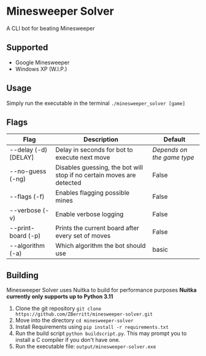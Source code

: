 # Minesweeper Solver
A CLI bot for beating Minesweeper

## Supported
- Google Minesweeper
- Windows XP (W.I.P.)

## Usage
Simply run the executable in the terminal `./minesweeper_solver [game]`

## Flags
| **Flag**             | **Description**                                                       | **Default**                |
|----------------------|-----------------------------------------------------------------------|----------------------------|
| --delay (-d) [DELAY] | Delay in seconds for bot to execute next move                         | _Depends on the game type_ |
| --no-guess (-ng)     | Disables guessing, the bot will stop if no certain moves are detected | False                      |
| --flags (-f)         | Enables flagging possible mines                                       | False                      |
| --verbose (-v)       | Enable verbose logging                                                | False                      |
| --print-board (-p)   | Prints the current board after every set of moves                     | False                      |
| --algorithm (-a)     | Which algorithm the bot should use                                    | basic                      |

## Building
Minesweeper Solver uses Nuitka to build for performance purposes **Nuitka currently only supports up to Python 3.11**

1. Clone the git repository `git clone https://github.com/ZBerritt/minesweeper-solver.git`
2. Move into the directory `cd minesweeper-solver`
3. Install Requirements using `pip install -r requirements.txt`
4. Run the build script `python buildscript.py`. This may prompt you to install a C compiler if you don't have one.
5. Run the executable file: `output/minesweeper-solver.exe`



